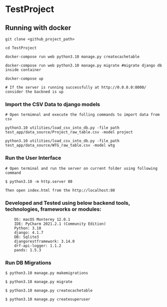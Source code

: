 # TestProject

## Running with docker

```
git clone <github_project_path>

cd TestProject

docker-compose run web python3.10 manage.py createcachetable

docker-compose run web python3.10 manage.py migrate #migrate django db inside container

docker-compose up

# If the server is running successfully at http://0.0.0.0:8000/ consider the backned is up

```

### Import the CSV Data to django models
```
# Open termimnal and execute the folling commands to import data from csv

python3.10 utilities/load_csv_into_db.py -file path test_app/data_source/Project_raw_table.csv -model project

python3.10 utilities/load_csv_into_db.py -file_path test_app/data_source/WTG_raw_table.csv -model wtg
```

### Run the User Interface
```
# Open terminal and run the server on current folder using following command

$ python3.10 -m http.server 80

Then open index.html from the http://localhost:80
```

### Developed and Tested using below backend tools, technologies, frameworks or modules:
```
    OS: macOS Monterey 12.0.1
    IDE: PyCharm 2021.2.1 (Community Edition)
    Python: 3.10
    django: 4.1.7
    DB: Sqlite3
    djangorestframework: 3.14.0
    drf-api-logger: 1.1.2
    pands: 1.5.3
```


### Run DB Migrations

```
$ python3.10 manage.py makemigrations

$ python3.10 manage.py migrate

$ python3.10 manage.py createcachetable

$ python3.10 manage.py createsuperuser

```